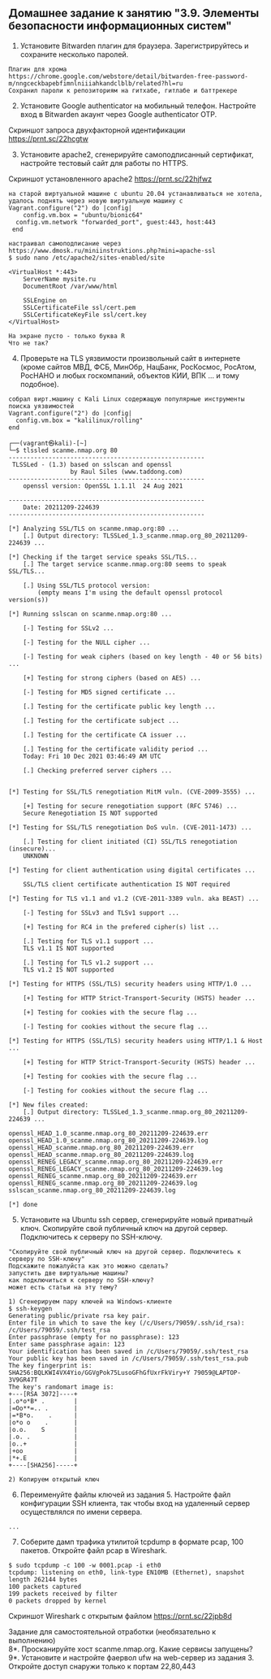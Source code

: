 ## Домашнее задание к занятию "3.9. Элементы безопасности информационных систем"

1. Установите Bitwarden плагин для браузера. Зарегистрируйтесь и сохраните несколько паролей.
```
Плагин для хрома
https://chrome.google.com/webstore/detail/bitwarden-free-password-m/nngceckbapebfimnlniiiahkandclblb/related?hl=ru
Сохранил пароли к репозиториям на гитхабе, гитлабе и баттрекере
```

2. Установите Google authenticator на мобильный телефон. Настройте вход в Bitwarden акаунт через Google authenticator OTP.

Скриншот запроса двухфакторной идентификации https://prnt.sc/22hcgtw

3. Установите apache2, сгенерируйте самоподписанный сертификат, настройте тестовый сайт для работы по HTTPS.

Скриншот установленного apache2 https://prnt.sc/22hjfwz
```
на старой виртуальной машине с ubuntu 20.04 устанавливаться не хотела, удалось поднять через новую виртуальную машину с
Vagrant.configure("2") do |config|
 	config.vm.box = "ubuntu/bionic64"
  config.vm.network "forwarded_port", guest:443, host:443
 end
 
настраивал самоподписание через https://www.dmosk.ru/miniinstruktions.php?mini=apache-ssl
$ sudo nano /etc/apache2/sites-enabled/site

<VirtualHost *:443>
    ServerName mysite.ru
    DocumentRoot /var/www/html

    SSLEngine on
    SSLCertificateFile ssl/cert.pem
    SSLCertificateKeyFile ssl/cert.key
</VirtualHost>

На экране пусто - только буква R
Что не так?
```

4. Проверьте на TLS уязвимости произвольный сайт в интернете (кроме сайтов МВД, ФСБ, МинОбр, НацБанк, РосКосмос, РосАтом, РосНАНО и любых госкомпаний, объектов КИИ, ВПК ... и тому подобное).
```
собрал вирт.машину с Kali Linux содержащую популярные инструменты поиска уязвимостей
Vagrant.configure("2") do |config|
  config.vm.box = "kalilinux/rolling"
end

┌──(vagrant㉿kali)-[~]
└─$ tlssled scanme.nmap.org 80
------------------------------------------------------
 TLSSLed - (1.3) based on sslscan and openssl
                 by Raul Siles (www.taddong.com)
------------------------------------------------------
    openssl version: OpenSSL 1.1.1l  24 Aug 2021
    
------------------------------------------------------
    Date: 20211209-224639
------------------------------------------------------

[*] Analyzing SSL/TLS on scanme.nmap.org:80 ...
    [.] Output directory: TLSSLed_1.3_scanme.nmap.org_80_20211209-224639 ...

[*] Checking if the target service speaks SSL/TLS...
    [.] The target service scanme.nmap.org:80 seems to speak SSL/TLS...

    [.] Using SSL/TLS protocol version: 
        (empty means I'm using the default openssl protocol version(s))

[*] Running sslscan on scanme.nmap.org:80 ...

    [-] Testing for SSLv2 ...

    [-] Testing for the NULL cipher ...

    [-] Testing for weak ciphers (based on key length - 40 or 56 bits) ...

    [+] Testing for strong ciphers (based on AES) ...

    [-] Testing for MD5 signed certificate ...

    [.] Testing for the certificate public key length ...

    [.] Testing for the certificate subject ...

    [.] Testing for the certificate CA issuer ...

    [.] Testing for the certificate validity period ...
    Today: Fri 10 Dec 2021 03:46:49 AM UTC

    [.] Checking preferred server ciphers ...


[*] Testing for SSL/TLS renegotiation MitM vuln. (CVE-2009-3555) ...

    [+] Testing for secure renegotiation support (RFC 5746) ...
    Secure Renegotiation IS NOT supported

[*] Testing for SSL/TLS renegotiation DoS vuln. (CVE-2011-1473) ...

    [.] Testing for client initiated (CI) SSL/TLS renegotiation (insecure)...
    UNKNOWN

[*] Testing for client authentication using digital certificates ...

    SSL/TLS client certificate authentication IS NOT required

[*] Testing for TLS v1.1 and v1.2 (CVE-2011-3389 vuln. aka BEAST) ...

    [-] Testing for SSLv3 and TLSv1 support ...

    [+] Testing for RC4 in the prefered cipher(s) list ...

    [.] Testing for TLS v1.1 support ...
    TLS v1.1 IS NOT supported

    [.] Testing for TLS v1.2 support ...
    TLS v1.2 IS NOT supported

[*] Testing for HTTPS (SSL/TLS) security headers using HTTP/1.0 ...

    [+] Testing for HTTP Strict-Transport-Security (HSTS) header ...

    [+] Testing for cookies with the secure flag ...

    [-] Testing for cookies without the secure flag ...

[*] Testing for HTTPS (SSL/TLS) security headers using HTTP/1.1 & Host ...

    [+] Testing for HTTP Strict-Transport-Security (HSTS) header ...

    [+] Testing for cookies with the secure flag ...

    [-] Testing for cookies without the secure flag ...

[*] New files created:
    [.] Output directory: TLSSLed_1.3_scanme.nmap.org_80_20211209-224639 ...

openssl_HEAD_1.0_scanme.nmap.org_80_20211209-224639.err
openssl_HEAD_1.0_scanme.nmap.org_80_20211209-224639.log
openssl_HEAD_scanme.nmap.org_80_20211209-224639.err
openssl_HEAD_scanme.nmap.org_80_20211209-224639.log
openssl_RENEG_LEGACY_scanme.nmap.org_80_20211209-224639.err
openssl_RENEG_LEGACY_scanme.nmap.org_80_20211209-224639.log
openssl_RENEG_scanme.nmap.org_80_20211209-224639.err
openssl_RENEG_scanme.nmap.org_80_20211209-224639.log
sslscan_scanme.nmap.org_80_20211209-224639.log

[*] done

```

5. Установите на Ubuntu ssh сервер, сгенерируйте новый приватный ключ. Скопируйте свой публичный ключ на другой сервер. Подключитесь к серверу по SSH-ключу.
```
"Скопируйте свой публичный ключ на другой сервер. Подключитесь к серверу по SSH-ключу"
Подскажите пожалуйста как это можно сделать?
запустить две виртуальные машины?
как подключиться к серверу по SSH-ключу?
может есть статьи на эту тему?

1) Сгенерируем пару ключей на Windows-клиенте
$ ssh-keygen
Generating public/private rsa key pair.
Enter file in which to save the key (/c/Users/79059/.ssh/id_rsa): /c/Users/79059/.ssh/test_rsa
Enter passphrase (empty for no passphrase): 123
Enter same passphrase again: 123
Your identification has been saved in /c/Users/79059/.ssh/test_rsa
Your public key has been saved in /c/Users/79059/.ssh/test_rsa.pub
The key fingerprint is:
SHA256:BQLKWI4VX4Yio/GGVgPok75LusoGFhGfUxrFkViry+Y 79059@LAPTOP-3V9GR47T
The key's randomart image is:
+---[RSA 3072]----+
|.o*o*B* .        |
|=Oo**=.. .       |
|=*B*o.    .      |
|o*o o    .       |
|o.o.    S        |
|.o. .            |
|o..+             |
|+oo              |
|*+.E             |
+----[SHA256]-----+

2) Копируем открытый ключ

```

6. Переименуйте файлы ключей из задания 5. Настройте файл конфигурации SSH клиента, так чтобы вход на удаленный сервер осуществлялся по имени сервера.
```
...
```

7. Соберите дамп трафика утилитой tcpdump в формате pcap, 100 пакетов. Откройте файл pcap в Wireshark.
```
$ sudo tcpdump -c 100 -w 0001.pcap -i eth0 
tcpdump: listening on eth0, link-type EN10MB (Ethernet), snapshot length 262144 bytes
100 packets captured
199 packets received by filter
0 packets dropped by kernel
```
Скриншот Wireshark с открытым файлом https://prnt.sc/22jpb8d


Задание для самостоятельной отработки (необязательно к выполнению)  
8*. Просканируйте хост scanme.nmap.org. Какие сервисы запущены?  
9*. Установите и настройте фаервол ufw на web-сервер из задания 3. Откройте доступ снаружи только к портам 22,80,443  

